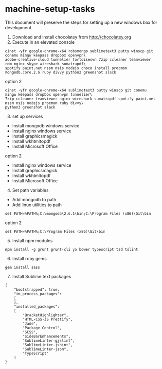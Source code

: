 # machine-setup-tasks
This document will  preserve the steps for setting up a new windows box for development

1. Download and install chocolatey from http://chocolatey.org
2. Execute in an elevated console
```
cinst -yfr google-chrome-x64 robomongo sublimetext3 putty winscp git conemu mingw keepass dropbox openvpn\
adobe-creative-cloud tunnelier tortoisesvn 7zip ccleaner teamviewer rdm nginx skype wireshark sumatrapdf\
spotify paint.net nssm nsis nodejs choco install procmon mongodb.core.2.6 ruby divvy python2 greenshot slack
 ```
option 2
```
cinst -yfr google-chrome-x64 sublimetext3 putty winscp git conemu mingw keepass dropbox openvpn tunnelier\
7zip ccleaner teamviewer nginx wireshark sumatrapdf spotify paint.net nssm nsis nodejs procmon ruby divvy\
python2 greenshot slack
```

3. set up services
 * Install mongodb windows service
 * Install nginx windows service
 * Install graphicsmagick
 * Install wkhtmltopdf
 * Install Microsoft Office

option 2
 * Install nginx windows service
 * Install graphicsmagick
 * Install wkhtmltopdf
 * Install Microsoft Office

4. Set path variables
 * Add mongodb to path
 * Add linux utilities to path 
 ```
 set PATH=%PATH%;C:\mongodb\2.6.1\bin;C:\Program Files (x86)\Git\bin
 ```
 
 option 2
 ```
 set PATH=%PATH%;C:\Program Files (x86)\Git\bin
 ```

5. Install npm modules
```
npm install -g grunt grunt-cli yo bower typescript tsd tslint
```
6. Install ruby gems
```
gem install sass
```

7. Install Sublime text packages
```
{
	"bootstrapped": true,
	"in_process_packages":
	[
	],
	"installed_packages":
	[
		"BracketHighlighter",
		"HTML-CSS-JS Prettify",
		"Jade",
		"Package Control",
		"SCSS",
		"SideBarEnhancements",
		"SublimeLinter-gjslint",
		"SublimeLinter-jshint",
		"SublimeLinter-json",
		"TypeScript"
	]
}
```
